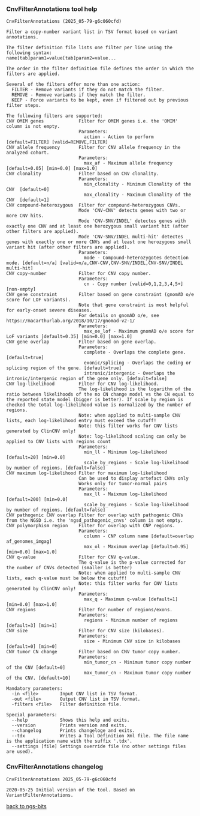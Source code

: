 ### CnvFilterAnnotations tool help
	CnvFilterAnnotations (2025_05-79-g6c060cfd)
	
	Filter a copy-number variant list in TSV format based on variant annotations.
	
	The filter definition file lists one filter per line using the following syntax:
	name[tab]param1=value[tab]param2=value...
	
	The order in the filter definition file defines the order in which the filters are applied.
	
	Several of the filters offer more than one action:
	  FILTER - Remove variants if they do not match the filter.
	  REMOVE - Remove variants if they match the filter.
	  KEEP - Force variants to be kept, even if filtered out by previous filter steps.
	
	The following filters are supported:
	CNV OMIM genes             Filter for OMIM genes i.e. the 'OMIM' column is not empty.
	                           Parameters:
	                             action - Action to perform [default=FILTER] [valid=REMOVE,FILTER]
	CNV allele frequency       Filter for CNV allele frequency in the analyzed cohort.
	                           Parameters:
	                             max_af - Maximum allele frequency [default=0.05] [min=0.0] [max=1.0]
	CNV clonality              Filter based on CNV clonality.
	                           Parameters:
	                             min_clonality - Minimum Clonality of the CNV  [default=0]
	                             max_clonality - Maximum Clonality of the CNV  [default=1]
	CNV compound-heterozygous  Filter for compound-heterozygous CNVs.
	                           Mode 'CNV-CNV' detects genes with two or more CNV hits.
	                           Mode 'CNV-SNV/INDEL' detectes genes with exactly one CNV and at least one herozygous small variant hit (after other filters are applied).
	                           Mode 'CNV-SNV/INDEL multi-hit' detectes genes with exactly one or more CNVs and at least one herozygous small variant hit (after other filters are applied).
	                           Parameters:
	                             mode - Compound-heterozygotes detection mode. [default=n/a] [valid=n/a,CNV-CNV,CNV-SNV/INDEL,CNV-SNV/INDEL multi-hit]
	CNV copy-number            Filter for CNV copy number.
	                           Parameters:
	                             cn - Copy number [valid=0,1,2,3,4,5+] [non-empty]
	CNV gene constraint        Filter based on gene constraint (gnomAD o/e score for LOF variants).
	                           Note that gene constraint is most helpful for early-onset severe diseases.
	                           For details on gnomAD o/e, see https://macarthurlab.org/2018/10/17/gnomad-v2-1/
	                           Parameters:
	                             max_oe_lof - Maximum gnomAD o/e score for LoF variants [default=0.35] [min=0.0] [max=1.0]
	CNV gene overlap           Filter based on gene overlap.
	                           Parameters:
	                             complete - Overlaps the complete gene. [default=true]
	                             exonic/splicing - Overlaps the coding or splicing region of the gene. [default=true]
	                             intronic/intergenic - Overlaps the intronic/intergenic region of the gene only. [default=false]
	CNV log-likelihood         Filter for CNV log-likelihood.
	                           The log-likelihood is the logarithm of the ratio between likelihoods of the no CN change model vs the CN equal to the reported state model (bigger is better). If scale by region is checked the total log-likelihood value is normalized by the number of regions.
	                           Note: when applied to multi-sample CNV lists, each log-likelihood entry must exceed the cutuff!
	                           Note: this filter works for CNV lists generated by ClinCNV only!
	                           Note: log-likelihood scaling can only be applied to CNV lists with regions count
	                           Parameters:
	                             min_ll - Minimum log-likelihood [default=20] [min=0.0]
	                             scale_by_regions - Scale log-likelihood by number of regions. [default=false]
	CNV maximum log-likelihood Filter for maximum log-likelihood
	                           Can be used to display artefact CNVs only
	                           Works only for tumor-normal pairs
	                           Parameters:
	                             max_ll - Maixmum log-likelihood [default=200] [min=0.0]
	                             scale_by_regions - Scale log-likelihood by number of regions. [default=false]
	CNV pathogenic CNV overlap Filter for overlap with pathogenic CNVs from the NGSD i.e. the 'ngsd_pathogenic_cnvs' column is not empty.
	CNV polymorphism region    Filter for overlap with CNP regions.
	                           Parameters:
	                             column - CNP column name [default=overlap af_genomes_imgag]
	                             max_ol - Maximum overlap [default=0.95] [min=0.0] [max=1.0]
	CNV q-value                Filter for CNV q-value.
	                           The q-value is the p-value corrected for the number of CNVs detected (smaller is better)
	                           Note: when applied to multi-sample CNV lists, each q-value must be below the cutuff!
	                           Note: this filter works for CNV lists generated by ClinCNV only!
	                           Parameters:
	                             max_q - Maximum q-value [default=1] [min=0.0] [max=1.0]
	CNV regions                Filter for number of regions/exons.
	                           Parameters:
	                             regions - Minimum number of regions [default=3] [min=1]
	CNV size                   Filter for CNV size (kilobases).
	                           Parameters:
	                             size - Minimum CNV size in kilobases [default=0] [min=0]
	CNV tumor CN change        Filter based on CNV tumor copy number.
	                           Parameters:
	                             min_tumor_cn - Minimum tumor copy number of the CNV [default=0]
	                             max_tumor_cn - Maximum tumor copy number of the CNV. [default=10]
	
	Mandatory parameters:
	  -in <file>        Input CNV list in TSV format.
	  -out <file>       Output CNV list in TSV format.
	  -filters <file>   Filter definition file.
	
	Special parameters:
	  --help            Shows this help and exits.
	  --version         Prints version and exits.
	  --changelog       Prints changeloge and exits.
	  --tdx             Writes a Tool Definition Xml file. The file name is the application name with the suffix '.tdx'.
	  --settings [file] Settings override file (no other settings files are used).
	
### CnvFilterAnnotations changelog
	CnvFilterAnnotations 2025_05-79-g6c060cfd
	
	2020-05-25 Initial version of the tool. Based on VariantFilterAnnotations.
[back to ngs-bits](https://github.com/imgag/ngs-bits)